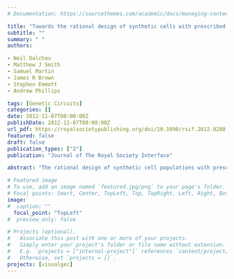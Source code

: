 ```yaml
---
# Documentation: https://sourcethemes.com/academic/docs/managing-content/

title: "Towards the rational design of synthetic cells with prescribed population dynamics"
subtitle: ""
summary: " "
authors:

- Neil Dalchau
- Matthew J Smith
- Samuel Martin
- James R Brown
- Stephen Emmott
- Andrew Phillips

tags: [Genetic Circuits]
categories: []
date: 2012-11-07T00:00:00Z
publishDate: 2012-11-07T00:00:00Z
url_pdf: https://royalsocietypublishing.org/doi/10.1098/rsif.2012.0280
featured: false
draft: false
publication_types: ["2"]
publication: "Journal of The Royal Society Interface"

abstract: "The rational design of synthetic cell populations with prescribed behaviours is a long-standing goal of synthetic biology, with the potential to greatly accelerate the development of biotechnological applications in areas ranging from medical research to energy production. Achieving this goal requires well-characterized components, modular implementation strategies, simulation across temporal and spatial scales and automatic compilation of high-level designs to low-level genetic parts that function reliably inside cells. Many of these steps are incomplete or only partially understood, and methods for integrating them within a common design framework have yet to be developed. Here, we address these challenges by developing a prototype framework for designing synthetic cells with prescribed population dynamics. We extend the genetic engineering of cells (GEC) language, originally developed for programming intracellular dynamics, with cell population factors such as cell growth, division and dormancy, together with spatio-temporal simulation methods. As a case study, we use our framework to design synthetic cells with predator–prey interactions that, when simulated, produce complex spatio-temporal behaviours such as travelling waves and spatio-temporal chaos. An analysis of our design reveals that environmental factors such as density-dependent dormancy and reduced extracellular space destabilize the population dynamics and increase the range of genetic variants for which complex spatio-temporal behaviours are possible. Our findings highlight the importance of considering such factors during the design process. We then use our analysis of population dynamics to inform the selection of genetic parts, which could be used to obtain the desired spatio-temporal behaviours. By identifying, integrating and automating key stages of the design process, we provide a computational framework for designing synthetic systems, which could be tested in future laboratory studies."

# Featured image
# To use, add an image named `featured.jpg/png` to your page's folder.
# Focal points: Smart, Center, TopLeft, Top, TopRight, Left, Right, BottomLeft, Bottom, BottomRight.
image: 
#  caption: ""
  focal_point: "TopLeft"
#  preview_only: false

# Projects (optional).
#   Associate this post with one or more of your projects.
#   Simply enter your project's folder or file name without extension.
#   E.g. `projects = ["internal-project"]` references `content/project/deep-learning/index.md`.
#   Otherwise, set `projects = []`.
projects: [visualgec]
---
```

